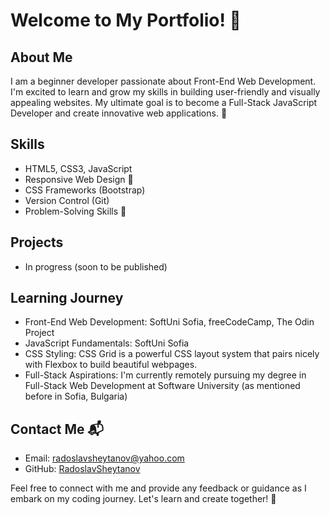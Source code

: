 # Welcome to My Portfolio! 👋

## About Me
I am a beginner developer passionate about Front-End Web Development. I'm excited to learn and grow my skills in building user-friendly and visually appealing websites. My ultimate goal is to become a Full-Stack JavaScript Developer and create innovative web applications. 🌟

## Skills
- HTML5, CSS3, JavaScript
- Responsive Web Design 📱
- CSS Frameworks (Bootstrap)
- Version Control (Git)
- Problem-Solving Skills 🧩

## Projects
- In progress (soon to be published)

## Learning Journey
- Front-End Web Development: SoftUni Sofia, freeCodeCamp, The Odin Project
- JavaScript Fundamentals: SoftUni Sofia
- CSS Styling:  CSS Grid is a powerful CSS layout system that pairs nicely with Flexbox to build beautiful webpages.
- Full-Stack Aspirations: I'm currently remotely pursuing my degree in Full-Stack Web Development at Software University (as mentioned before in Sofia, Bulgaria)

## Contact Me 📬
- Email: [radoslavsheytanov@yahoo.com](mailto:radoslavsheytanov@yahoo.com)
- GitHub: [RadoslavSheytanov](https://github.com/radoslavsheytanov)

Feel free to connect with me and provide any feedback or guidance as I embark on my coding journey. Let's learn and create together! 🚀

